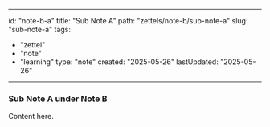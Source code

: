 
---
id: "note-b-a"
title: "Sub Note A"
path: "zettels/note-b/sub-note-a"
slug: "sub-note-a"
tags:
  - "zettel"
  - "note"
  - "learning"
type: "note"
created: "2025-05-26"
lastUpdated: "2025-05-26"
---

### Sub Note A under Note B 
Content here.
